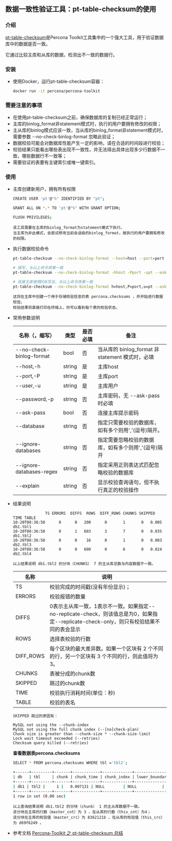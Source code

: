## 数据一致性验证工具：pt-table-checksum的使用

### 介绍

[pt-table-checksum](https://docs.percona.com/percona-toolkit/pt-table-checksum.html)是Percona Toolkit工具集中的一个强大工具，用于验证数据库中的数据是否一致。

它通过比较主库和从库的数据，检测出不一致的数据行。

### 安装

+ 使用Docker，运行pt-table-checksum容器：
   ```bash   
   docker run -it percona/percona-toolkit
   ```

### 需要注意的事项

- 在使用pt-table-checksum之前，确保数据库的复制已经正常运行；
- 主库的binlog_format非statement模式时，执行的用户要拥有修改的权限；
- 主从库的binlog模式应该一致，当从库的binlog_format非statement模式时，需要参数 --no-check-binlog-format 忽略此验证；
- 数据校验可能会对数据库性能产生一定的影响，请在合适的时间段进行校验；
- 校验结果只能看出哪些表出现不一致性，并无法得出具体出现多少行数据不一致，哪些数据行不一致等；
- 需要验证的表要有主键索引或唯一键索引。

### 使用

+ 主库创建新用户，拥有所有权限

  ```bash
  CREATE USER 'pt'@"%" IDENTIFIED BY "pt";
  
  GRANT ALL ON *.* TO 'pt'@"%" WITH GRANT OPTION;
  
  FLUSH PRIVILEGES;
  ```
  ```text
  该工具需要在主库的binlog_format为statement模式下执行。
  当主库为非此模式，会尝试修改当前会话级的binlog_format，故执行的用户要拥有修改的权限。
  ```

+ 执行数据校验命令
  ```bash
  pt-table-checksum --no-check-binlog-format --host=host --port=port --user=pt --ask-pass 

  # 缩写，与以上命令效果一致
  pt-table-checksum --no-check-binlog-format -hhost -Pport -upt --ask-pass 
  
  # 连接主库使用DSN写法，与以上命令效果一致
  pt-table-checksum --no-check-binlog-format h=host,P=port,u=pt --ask-pass 
  ```
  ```text
  这将在主库中创建一个用于存储校验信息的表 percona.checksums ，并开始进行数据校验，
  校验结果将直接打印在终端上，你可以看到每个表的校验状态。
  ```

+ 常用参数说明
  
  | 名称（，缩写）                  | 类型     | 是否必填 | 备注                                |
  |--------|------|-----------------------------------| ---- |
  | --no-check-binlog-format | bool   | 否    | 当从库的 binlog_format 非 statement 模式时，必填 |
  | --host,-h                  | string | 是    | 主库host                            |
  | --port,-P                   | string | 是    | 主库port                            |
  | --user,-u                   | string | 是    | 主库用户                              |
  | --password,-p               | string | 否    | 主库密码，无 --ask-pass 时必填                              |
  | --ask-pass               | bool   | 否    | 连接主库提示密码                          |
  | --database               | string   | 否    | 指定只需要校验的数据库，如有多个则用','(逗号)隔开。                          |
  | --ignore-databases       | string   | 否    | 指定需要忽略校验的数据库，如有多个则用','(逗号)隔开                          |
  | --ignore-databases-regex | string   | 否    | 指定采用正则表达式匹配忽略校验的数据库                          |
  | --explain                | string   | 否    | 显示校验查询语句，但不执行真正的校验操作                          |

+ 结果说明
  ```shell
                TS ERRORS  DIFFS  ROWS  DIFF_ROWS CHUNKS SKIPPED    TIME TABLE
  10-20T08:36:50      0      0   200      0       1       0   0.005 db1.tbl1
  10-20T08:36:50      0      1   603      3       7       0   0.035 db1.tbl2
  10-20T08:36:50      0      0    16      0       1       0   0.003 db2.tbl3
  10-20T08:36:50      0      0   600      0       6       0   0.024 db2.tbl4
  ```
  ```text
  以上结果说明 db1.tbl2 的分块（CHUNKS） 7 的主从库总数与内容数据不一致。
  ```  
  
  | 名称         | 说明                                                                                         |
  |--------------------------------------------------------------------------------------------| ---- |
  | TS        | 校验完成的时间戳(没有年份显示)；                                                                          |
  | ERRORS    | 校验报错的数量                                                                                    |
  | DIFFS     | 0表示主从库一致，1表示不一致。如果指定--no-replicate-check，则该值总是为0，如果指定--replicate-check-only，则只有校验结果不同的表会显示 |
  | ROWS      | 选择表校验的行数                                                                                   |
  | DIFF_ROWS | 每个区块的最大差异数。如果一个区块有 2 个不同的行，另一个区块有 3 个不同的行，则此值将为 3。                                         |
  | CHUNKS    | 表被分成的chunk数                                                                                |
  | SKIPPED   | 跳过的chunk数                                                                                  |
  | TIME      | 校验执行消耗时间(单位：秒)                                                                             |
  | TABLE     | 校验的表名                                                                                      |

  ```text
  SKIPPED 跳过的原因有：
  
  MySQL not using the --chunk-index
  MySQL not using the full chunk index (--[no]check-plan)
  Chunk size is greater than --chunk-size * --chunk-size-limit
  Lock wait timeout exceeded (--retries)
  Checksum query killed (--retries)
  ```

  **查看数据表percona.checksums**
  ```bash
  SELECT * FROM percona.checksums WHERE tbl ='tbl2';
  
  +------+---------+-------+------------+-------------+----------------+----------------+----------+----------+------------+------------+---------------------+
  | db   | tbl     | chunk | chunk_time | chunk_index | lower_boundary | upper_boundary | this_crc | this_cnt | master_crc | master_cnt | ts                  |
  +------+---------+-------+------------+-------------+----------------+----------------+----------+----------+------------+------------+---------------------+
  | db1 | tbl2 |     1 |   0.007131 | NULL        | NULL           | NULL           | d69f6249 |        4 | 8362121b   |          3 | 2023-10-20 10:23:37 |
  +------+---------+-------+------------+-------------+----------------+----------------+----------+----------+------------+------------+---------------------+
  1 row in set (0.00 sec)  
  ```
  ```text
  以上查询结果说明 db1.tbl2 的分块（chunk） 1 的主从库数据不一致。
  该分块在主库的行数（master_cnt）为 3 ，在从库的行数（this_cnt）为4；
  该分块在主库的校验值（master_crc）为 8362121b ，在从库的校验值（this_crc）为 d69f6249 。
  ```

+ 参考文档
  [Percona-Toolkit 之 pt-table-checksum 总结](https://www.cnblogs.com/dbabd/p/10653408.html)
  

  






